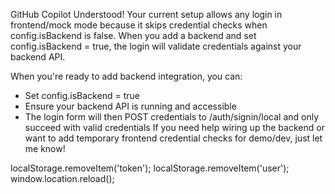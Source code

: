 GitHub Copilot
Understood! Your current setup allows any login in frontend/mock mode because it skips credential checks when config.isBackend is false. When you add a backend and set config.isBackend = true, the login will validate credentials against your backend API.

When you're ready to add backend integration, you can:

- Set config.isBackend = true
- Ensure your backend API is running and accessible
- The login form will then POST credentials to /auth/signin/local and only succeed with valid credentials
If you need help wiring up the backend or want to add temporary frontend credential checks for demo/dev, just let me know!



localStorage.removeItem('token');
localStorage.removeItem('user');
window.location.reload();


